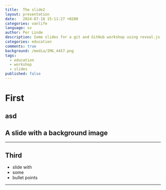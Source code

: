 ```yaml
---
title:  The slide2
layout: presentation
date:   2024-07-18 15:11:27 +0200
categories: vanlife
language: sv
author: Per Linde
description: Some slides for a git and GitHub workshop using reveal.js
categories: education
comments: true
background: /media/IMG_4457.png
tags:
  - education
  - workshop
  - slides
published: false
---
```


  # First
  asd
  ---
  ## A slide with a background image
  ---
  ## Third
  - slide with
  - some
  - bullet points
  ---